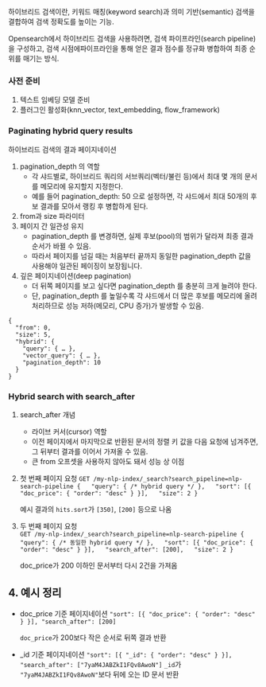 하이브리드 검색이란, 키워드 매칭(keyword search)과 의미 기반(semantic) 검색을 결합하여 검색 정확도를 높이는 기능.

Opensearch에서 하이브리드 검색을 사용하려면, 검색 파이프라인(search pipeline)을 구성하고, 검색 시점에파이프라인을 통해 얻은 결과 점수를 정규화 병합하여 최종 순위를 매기는 방식.

### 사전 준비
1. 텍스트 임베딩 모델 준비
2. 플러그인 활성화(knn_vector, text_embedding, flow_framework)


### Paginating hybrid query results
하이브리드 검색의 결과 페이지네이션
1. pagination_depth 의 역할
	- 각 샤드별로, 하이브리드 쿼리의 서브쿼리(벡터/불린 등)에서 최대 몇 개의 문서를 메모리에 유지할지 지정한다.
	- 예를 들어 pagination_depth: 50 으로 설정하면, 각 샤드에서 최대 50개의 후보 결과를 모아서 랭킹 후 병합하게 된다.
2. from과 size 파라미터
3. 페이지 간 일관성 유지
	- pagination_depth 를 변경하면, 실제 후보(pool)의 범위가 달라져 최종 결과 순서가 바뀔 수 있음.
	- 따라서 페이지를 넘길 때는 처음부터 끝까지 동일한 pagination_depth 값을 사용해야 일관된 페이징이 보장됩니다.
4. 깊은 페이지네이션(deep pagination)
	- 더 뒤쪽 페이지를 보고 싶다면 pagination_depth 를 충분히 크게 늘려야 한다.
	- 단, pagination_depth 를 높일수록 각 샤드에서 더 많은 후보를 메모리에 올려 처리하므로 성능 저하(메모리, CPU 증가)가 발생할 수 있음.

```
{
  "from": 0,
  "size": 5,
  "hybrid": {
    "query": { … },
    "vector_query": { … },
    "pagination_depth": 10
  }
}
```

### Hybrid search with search_after
1. search_after 개념
	- 라이브 커서(cursor) 역할
	- 이전 페이지에서 마지막으로 반환된 문서의 정렬 키 값을 다음 요청에 넘겨주면, 그 뒤부터 결과를 이어서 가져올 수 있음.
	- 큰 from 오프셋을 사용하지 않아도 돼서 성능 상 이점
2. 첫 번째 페이지 요청
    `GET /my-nlp-index/_search?search_pipeline=nlp-search-pipeline {   "query": { /* hybrid query */ },   "sort": [{ "doc_price": { "order": "desc" } }],   "size": 2 }`
    
	예시 결과의 `hits.sort`가 `[350]`, `[200]` 등으로 나옴
        
3. 두 번째 페이지 요청    
	`GET /my-nlp-index/_search?search_pipeline=nlp-search-pipeline {   "query": { /* 동일한 hybrid query */ },   "sort": [{ "doc_price": { "order": "desc" } }],   "search_after": [200],   "size": 2 }`
    
	doc_price가 200 이하인 문서부터 다시 2건을 가져옴
        

## 4. 예시 정리

- doc_price 기준 페이지네이션
    `"sort": [{ "doc_price": { "order": "desc" } }], "search_after": [200]`
    
	`doc_price`가 200보다 작은 순서로 뒤쪽 결과 반환
    
- _id 기준 페이지네이션
    `"sort": [{ "_id": { "order": "desc" } }], "search_after": ["7yaM4JABZkI1FQv8AwoN"]`
    `_id`가 `"7yaM4JABZkI1FQv8AwoN"`보다 뒤에 오는 ID 문서 반환